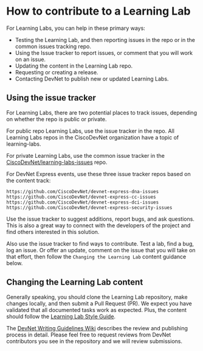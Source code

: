 # How to contribute to a Learning Lab

For Learning Labs, you can help in these primary ways:

- Testing the Learning Lab, and then reporting issues in the repo or in the common issues tracking repo.
- Using the Issue tracker to report issues, or comment that you will work on an issue.
- Updating the content in the Learning Lab repo.
- Requesting or creating a release.
- Contacting DevNet to publish new or updated Learning Labs.


## Using the issue tracker

For Learning Labs, there are two potential places to track issues, depending on whether the repo is public or private.

For public repo Learning Labs, use the issue tracker in the repo. All Learning Labs repos in the CiscoDevNet organization have a topic of learning-labs.

For private Learning Labs, use the common issue tracker in the [CiscoDevNet/learning-labs-issues](https://github.com/CiscoDevNet/learning-labs-issues) repo.

For DevNet Express events, use these three issue tracker repos based on the content track:

    https://github.com/CiscoDevNet/devnet-express-dna-issues
    https://github.com/CiscoDevNet/devnet-express-cc-issues
    https://github.com/CiscoDevNet/devnet-express-dci-issues
    https://github.com/CiscoDevNet/devnet-express-security-issues

Use the issue tracker to suggest additions, report bugs, and ask questions. This is also a great way to connect with the developers of the project and find others interested in this solution.

Also use the issue tracker to find ways to contribute. Test a lab, find a bug, log an issue. Or offer an update, comment on the issue that you will take on that effort, then follow the ``Changing the Learning Lab`` content guidance below.


## Changing the Learning Lab content

Generally speaking, you should clone the Learning Lab repository, make changes locally, and then submit a Pull Request (PR). We expect you have validated that all documented tasks work as expected. Plus, the content should follow the [Learning Lab Style Guide](https://github.com/CiscoDevNet/devnet-writing-guidelines/wiki/Lab-Style-Guide).

The [DevNet Writing Guidelines Wiki](https://github.com/CiscoDevNet/devnet-writing-guidelines/wiki) describes the review and publishing process in detail. Please feel free to request reviews from DevNet contributors you see in the repository and we will review submissions.  
